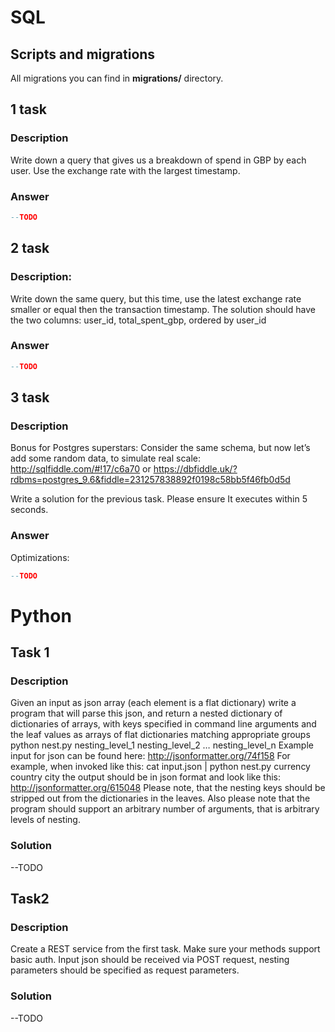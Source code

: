 # SQL
## Scripts and migrations
All migrations you can find in **migrations/** directory.

## 1 task
### Description
Write down a query that gives us a breakdown of spend in GBP by each user. Use the exchange rate with the largest timestamp. 

### Answer
```sql
--TODO
```

## 2 task
### Description:
Write down the same query, but this time, use the latest exchange rate smaller or equal then the transaction timestamp. The solution should have the two columns: user_id, total_spent_gbp, ordered by user_id

### Answer
```sql
--TODO
```

## 3 task
### Description
Bonus for Postgres superstars: Consider the same schema, but now let’s add some random data, to simulate real scale: http://sqlfiddle.com/#!17/c6a70 or https://dbfiddle.uk/?rdbms=postgres_9.6&fiddle=231257838892f0198c58bb5f46fb0d5d 

Write a solution for the previous task. Please ensure It executes within 5 seconds. 

### Answer
Optimizations:
```sql
--TODO
```

# Python
## Task 1
### Description
Given an input as json array (each element is a flat dictionary) write a program that will parse this json, and return a nested dictionary of dictionaries of arrays, with keys specified in command line arguments and the leaf values as arrays of flat dictionaries matching appropriate groups
python nest.py nesting_level_1 nesting_level_2 … nesting_level_n
Example input for json can be found here:  http://jsonformatter.org/74f158
For example, when invoked like this:
cat input.json | python nest.py currency country city
the output should be in json format and look like this: http://jsonformatter.org/615048
Please note, that the nesting keys should be stripped out from the dictionaries in the leaves.
Also please note that the program should support an arbitrary number of arguments, that is arbitrary levels of nesting.

### Solution
--TODO

## Task2
### Description
Create a REST service from the first task. Make sure your methods support basic auth. Input json should be received via POST request, nesting parameters should be specified as request parameters.

### Solution
--TODO
